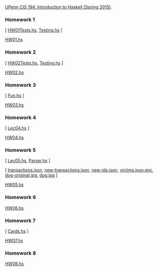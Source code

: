 [UPenn CIS 194: Introduction to Haskell (Spring 2015)](http://www.seas.upenn.edu/~cis194/spring15/).

### Homework 1
[ [HW01Tests.hs](Homework-1/HW01Tests.hs),
[Testing.hs](Homework-1/Testing.hs) ]

[HW01.hs](Homework-1/HW01.hs)

### Homework 2
[ [HW02Tests.hs](Homework-2/HW02Tests.hs), [Testing.hs](Homework-2/Testing.hs) ]

[HW02.hs](Homework-2/HW02.hs)

### Homework 3
[ [Fun.hs](Homework-3/Fun.hs) ]

[HW03.hs](Homework-3/HW03.hs)

### Homework 4
[ [Lec04.hs](Homework-4/Lec04.hs) ]

[HW04.hs](Homework-4/HW04.hs)

### Homework 5
[ [Lec05.hs](Homework-5/Lec05.hs),  [Parser.hs](Homework-5/Parser.hs) ]

[ [transactions.json](Homework-5/transactions.json), [new-transactions.json](Homework-5/new-transactions.json), [new-ids.json](Homework-5/new-ids.json), [victims.json.enc](Homework-5/victims.json.enc), [dog-original.jpg](Homework-5/dog-original.jpg), [dog.jpg](Homework-5/dog.jpg) ]

[HW05.hs](Homework-5/HW05.hs)

### Homework 6
[HW06.hs](Homework-6/HW06.hs)

### Homework 7
[ [Cards.hs](Homework-7/Cards.hs) ]

[HW07.hs](Homework-7/HW07.hs)

### Homework 8
[HW08.hs](Homework-8/HW08.hs)
